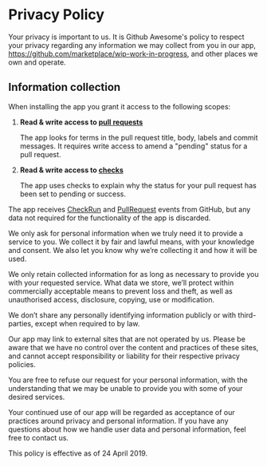 # Privacy Policy

Your privacy is important to us. It is Github Awesome's policy to respect your privacy regarding any information we may collect from you in our app, https://github.com/marketplace/wip-work-in-progress, and other places we own and operate.

## Information collection

When installing the app you grant it access to the following scopes:

1. **Read & write access to [pull requests](https://developer.github.com/v3/apps/permissions/#permission-on-statuses)**

   The app looks for terms in the pull request title, body, labels and commit messages. It requires write access to amend a "pending" status for a pull request.

2. **Read & write access to [checks](https://developer.github.com/v3/apps/permissions/#permission-on-checks)**

   The app uses checks to explain why the status for your pull request has been set to pending or success.


The app receives [CheckRun](https://developer.github.com/v3/activity/events/types/#checkrunevent) and [PullRequest](https://developer.github.com/v3/activity/events/types/#pullrequestevent) events from GitHub, but any data not required for the functionality of the app is discarded.

We only ask for personal information when we truly need it to provide a service to you. We collect it by fair and lawful means, with your knowledge and consent. We also let you know why we’re collecting it and how it will be used.

We only retain collected information for as long as necessary to provide you with your requested service. What data we store, we’ll protect within commercially acceptable means to prevent loss and theft, as well as unauthorised access, disclosure, copying, use or modification.

We don’t share any personally identifying information publicly or with third-parties, except when required to by law.

Our app may link to external sites that are not operated by us. Please be aware that we have no control over the content and practices of these sites, and cannot accept responsibility or liability for their respective privacy policies.

You are free to refuse our request for your personal information, with the understanding that we may be unable to provide you with some of your desired services.

Your continued use of our app will be regarded as acceptance of our practices around privacy and personal information. If you have any questions about how we handle user data and personal information, feel free to contact us.

This policy is effective as of 24 April 2019.
